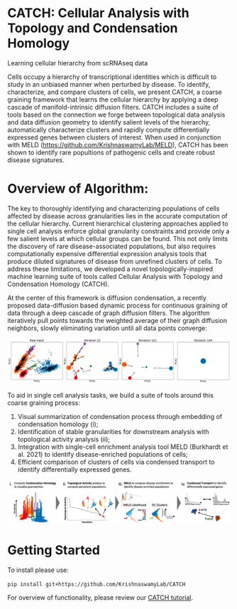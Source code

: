 # CATCH: Cellular Analysis with Topology and Condensation Homology
Learning cellular hierarchy from scRNAseq data

Cells occupy a hierarchy of transcriptional identities which is difficult to study in an unbiased manner when perturbed by disease. To identify, characterize, and compare clusters of cells, we present CATCH, a coarse graining framework that learns the cellular hierarchy by applying a deep cascade of manifold-intrinsic diffusion filters. CATCH includes a suite of tools based on the connection we forge between topological data analysis and data diffusion geometry to identify salient levels of the hierarchy, automatically characterize clusters and rapidly compute differentially expressed genes between clusters of interest. When used in conjunction with MELD (https://github.com/KrishnaswamyLab/MELD), CATCH has been shown to identify rare popultions of pathogenic cells and create robust disease signatures.

# Overview of Algorithm:

The key to thoroughly identifying and characterizing populations of cells affected by disease across granularities lies in the accurate computation of the cellular hierarchy. Current hierarchical clustering approaches applied to single cell analysis enforce global granularity constraints and provide only a few salient levels at which cellular groups can be found. This not only limits the discovery of rare disease-associated populations, but also requires computationally expensive differential expression analysis tools that produce diluted signatures of disease from unrefined clusters of cells. To address these limitations, we developed a novel topologically-inspired machine learning suite of tools called Cellular Analysis with Topology and Condensation Homology (CATCH). 

At the center of this framework is diffusion condensation, a recently proposed data-diffusion based dynamic process for continuous graining of data through a deep cascade of graph diffusion filters. The algorithm iteratively pull points towards the weighted average of their graph diffusion neighbors, slowly eliminating variation until all data points converge:

![alt text](https://github.com/KrishnaswamyLab/CATCH/blob/main/Images/CATCH%20img1.png)


To aid in single cell analysis tasks, we build a suite of tools around this coarse graining process:
1. Visual summarization of condensation process through embedding of condensation homology (i);
2. Identification of stable granularities for downstream analysis with topological activity analysis (ii);
3. Integration with single-cell enrichment analysis tool MELD (Burkhardt et al. 2021) to identify disease-enriched populations of cells;
4. Efficient comparison of clusters of cells via condensed transport to identify differentially expressed genes.

![alt text](https://github.com/KrishnaswamyLab/CATCH/blob/main/Images/CATCH%20img2.png)

# Getting Started

To install please use:

`pip install git+https://github.com/KrishnaswamyLab/CATCH`

For overview of functionality, please review our [CATCH tutorial](https://github.com/KrishnaswamyLab/CATCH/blob/main/Tutorial/tutorial.ipynb).
